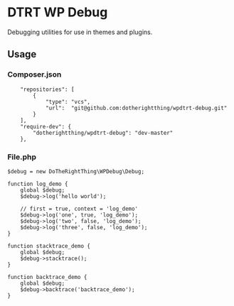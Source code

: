 # DTRT WP Debug

Debugging utilities for use in themes and plugins.

## Usage

### Composer.json

```
    "repositories": [
        {
            "type": "vcs",
            "url":  "git@github.com:dotherightthing/wpdtrt-debug.git"
        }
    ],
    "require-dev": {
        "dotherightthing/wpdtrt-debug": "dev-master"
    },
```

### File.php

```
$debug = new DoTheRightThing\WPDebug\Debug;

function log_demo {
	global $debug;
	$debug->log('hello world');

	// first = true, context = 'log_demo'
	$debug->log('one', true, 'log_demo');
	$debug->log('two', false, 'log_demo');
	$debug->log('three', false, 'log_demo');
}

function stacktrace_demo {
	global $debug;
	$debug->stacktrace();
}

function backtrace_demo {
	global $debug;
	$debug->backtrace('backtrace_demo');
}
```